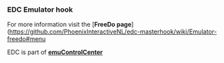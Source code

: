 ### EDC Emulator hook

For more information visit the [**FreeDo page**](https://github.com/PhoenixInteractiveNL/edc-masterhook/wiki/Emulator-freedo#menu

EDC is part of [**emuControlCenter**](https://github.com/PhoenixInteractiveNL/emuControlCenter/wiki)
